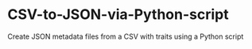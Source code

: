 # CSV-to-JSON-via-Python-script
Create JSON metadata files from a CSV with traits using a Python script
